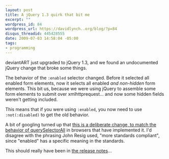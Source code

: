 ```yaml
--- 
layout: post
title: A jQuery 1.3 quirk that bit me
excerpt: ""
wordpress_id: 84
wordpress_url: https://davidlynch..org/blog/?p=84
disqus_threadid: 445428555
date: 2009-07-03 14:58:04 -05:00
tags: 
- programming
---
```

deviantART just upgraded to jQuery 1.3, and we found an undocumented jQuery change that broke some things.

The behavior of the `:enabled` selector changed. Before it selected all enabled form elements, now it selects all enabled *and non-hidden* form elements. This bit us, because we were using jQuery to assemble some form elements to submit over xmlhttprequest... and now some hidden fields weren't getting included.

This means that if you were using `:enabled`, you now need to use `:not(:disabled)` to get the old behavior.

A bit of googling turned up that [this is a deliberate change, to match the behavior of querySelectorAll](http://www.nabble.com/Re%3A-Selector-%3Aenabled-no-longer-finds-hidden-elements-p21743026s27240.html) in browsers that have implemented it. I'd disagree with the phrasing John Resig used, "more standards compliant", since "enabled" has a specific meaning in the standards.

This should really have been in [the release notes](http://docs.jquery.com/Release:jQuery_1.3)...
